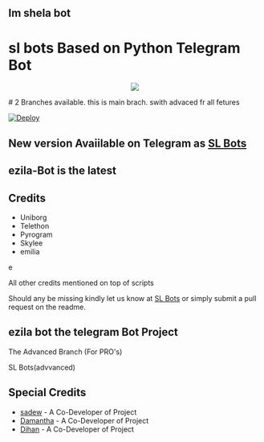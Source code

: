 ## Im shela bot

# sl bots Based on Python Telegram Bot
<p align="center">
  <img src="https://telegra.ph/file/9085672227b0222ca41e5.jpg">
</p>
# 2 Branches available. this is main brach. swith advaced fr all fetures

[![Deploy](https://www.herokucdn.com/deploy/button.svg)](https://heroku.com/deploy?template=https://github.com/Sadew12/ezila)


## New version Avaiilable on Telegram as [SL Bots](https://t.me/slhitofficial_bot)
## ezila-Bot is the latest




## Credits

 - Uniborg
 - Telethon
 - Pyrogram
 - Skylee
 - emilia

e

All other credits mentioned on top of scripts

Should any be missing kindly let us know at [SL Bots](https://t.me/slhitbotofficial) or simply submit a pull request on the readme.

## ezila bot the telegram Bot Project
The Advanced Branch (For PRO's)

SL Bots(advvanced)

## Special Credits
- [sadew](https://github.com/sadew451) - A Co-Developer of Project
- [Damantha](https://github.com/Damantha126) - A Co-Developer of Project
- [Dihan](https://github.com/dihanrandila1) - A Co-Developer of Project
